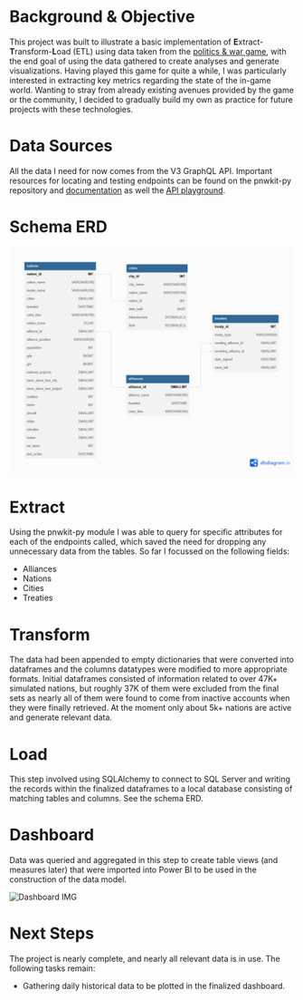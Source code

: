 # Background & Objective
This project was built to illustrate a basic implementation of **E**xtract-**T**ransform-**L**oad (ETL) using data taken from the [politics & war game](https://politicsandwar.com/), with the end goal of using the data gathered to create analyses and generate visualizations. Having played this game for quite a while, I was particularly interested in extracting key metrics regarding the state of the in-game world. Wanting to stray from already existing avenues provided by the game or the community, I decided to gradually build my own as practice for future projects with these technologies.
# Data Sources
All the data I need for now comes from the V3 GraphQL API. Important resources for locating and testing endpoints can be found on the pnwkit-py repository and [documentation](https://docs.pnwkit-py.mrvillage.dev/en/latest/index.html) as well the [API playground](https://api.politicsandwar.com/graphql-playground).
# Schema ERD
![Schema ERD](https://github.com/Franklin-Muhuni/Nation-Sim-ETL-Project/blob/main/SQL/PnWDB%20ERD.png?raw=true)
# Extract
Using the pnwkit-py module I was able to query for specific attributes for each of the endpoints called, which saved the need for dropping any unnecessary data from the tables. So far I focussed on the following fields:
- Alliances
- Nations
- Cities
- Treaties
# Transform
The data had been appended to empty dictionaries that were converted into dataframes and the columns datatypes were modified to more appropriate formats. Initial dataframes consisted of information related to over 47K+ simulated nations, but roughly 37K of them were excluded from the final sets as nearly all of them were found to come from inactive accounts when they were finally retrieved. At the moment only about 5k+ nations are active and generate relevant data.
# Load
This step involved using SQLAlchemy to connect to SQL Server and writing the records within the finalized dataframes to a local database consisting of matching tables and columns. See the schema ERD.
# Dashboard
Data was queried and aggregated in this step to create table views (and measures later) that were imported into Power BI to be used in the construction of the data model. 

![Dashboard IMG](https://i.imgur.com/7CiGpI2.png)
# Next Steps
The project is nearly complete, and nearly all relevant data is in use. The following tasks remain:
- Gathering daily historical data to be plotted in the finalized dashboard.
